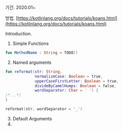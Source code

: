 기간.
2020.01~

방법.
[https://kotlinlang.org/docs/tutorials/koans.html](https://kotlinlang.org/docs/tutorials/koans.html)


Introduction.
1. Simple Functions
```Kotlin
fun MethodName : String = TODO()
```

2. Named arguments
```Kotlin
fun reformat(str: String,
             normalizeCase: Boolean = true,
             upperCaseFirstLetter: Boolean = true,
             divideByCamelHumps: Boolean = false,
             wordSeparator: Char = ' ') {
/*...*/
}

reformat(str, wordSeparator = '_')
```

3. Default Arguments
4. 


<!--stackedit_data:
eyJoaXN0b3J5IjpbMTY0MDI5MDMyMiwxNjIzNDI2OTY3LDU4NT
c1NTc1OF19
-->